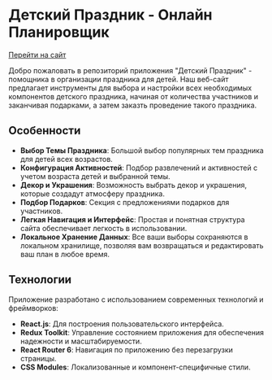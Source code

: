 Детский Праздник - Онлайн Планировщик
=====================================

[Перейти на сайт](https://jdaianova.github.io/party-planner)


Добро пожаловать в репозиторий приложения "Детский Праздник" - помощника в организации праздника для детей. Наш веб-сайт предлагает инструменты для выбора и настройки всех необходимых компонентов детского праздника, начиная от количества участников и заканчивая подарками, а затем заказть проведение такого праздника.

Особенности
-----------

*   **Выбор Темы Праздника**: Большой выбор популярных тем праздника для детей всех возрастов.
*   **Конфигурация Активностей**:  Подбор развлечений и активностей с учетом возраста детей и выбранной темы.
*   **Декор и Украшения**: Возможность выбрать декор и украшения, которые создадут атмосферу праздника.
*   **Подбор Подарков**: Секция с предложениями подарков для участников.
*   **Легкая Навигация и Интерфейс**: Простая и понятная структура сайта обеспечивает легкость в использовании.
*   **Локальное Хранение Данных**: Все ваши выборы сохраняются в локальном хранилище, позволяя вам возвращаться и редактировать ваш план в любое время.

Технологии
----------

Приложение разработано с использованием современных технологий и фреймворков:

*   **React.js**: Для построения пользовательского интерфейса.
*   **Redux Toolkit**: Управление состоянием приложения для обеспечения надежности и масштабируемости.
*   **React Router 6**: Навигация по приложению без перезагрузки страницы.
*   **CSS Modules**: Локализованные и компонент-специфичные стили.
